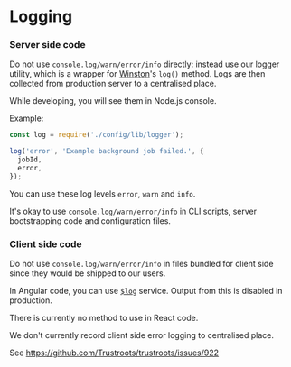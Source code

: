 # Logging

### Server side code

Do not use `console.log/warn/error/info` directly: instead use our logger utility, which is a wrapper for [Winston](https://github.com/winstonjs/winston#readme)'s `log()` method. Logs are then collected from production server to a centralised place.

While developing, you will see them in Node.js console.

Example:

```js
const log = require('./config/lib/logger');

log('error', 'Example background job failed.', {
  jobId,
  error,
});
```

You can use these log levels `error`, `warn` and `info`.

It's okay to use `console.log/warn/error/info` in CLI scripts, server bootstrapping code and configuration files.

### Client side code

Do not use `console.log/warn/error/info` in files bundled for client side since they would be shipped to our users.

In Angular code, you can use [`$log`](https://docs.angularjs.org/api/ng/service/$log) service. Output from this is disabled in production.

There is currently no method to use in React code.

We don't currently record client side error logging to centralised place.

See https://github.com/Trustroots/trustroots/issues/922
